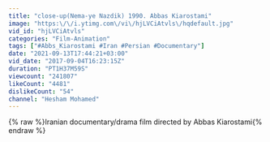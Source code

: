 ```yaml
---
title: "close-up(Nema-ye Nazdik) 1990. Abbas Kiarostami"
image: "https:\/\/i.ytimg.com\/vi\/hjLVCiAtvls\/hqdefault.jpg"
vid_id: "hjLVCiAtvls"
categories: "Film-Animation"
tags: ["#Abbs_Kiarostami #Iran #Persian #Documentary"]
date: "2021-09-13T17:44:21+03:00"
vid_date: "2017-09-04T16:23:15Z"
duration: "PT1H37M59S"
viewcount: "241807"
likeCount: "4481"
dislikeCount: "54"
channel: "Hesham Mohamed"
---
```

{% raw %}Iranian documentary/drama film directed by Abbas Kiarostami{% endraw %}
